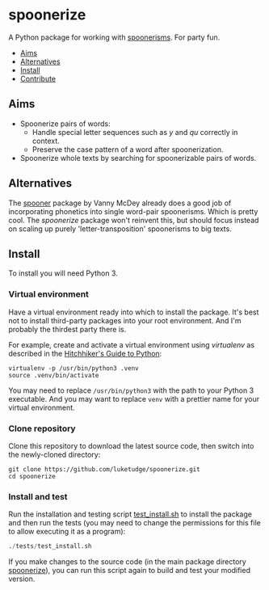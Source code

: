 # spoonerize

A Python package for working with [spoonerisms](https://en.wikipedia.org/wiki/Spoonerism). For party fun.

* [Aims](#aims)
* [Alternatives](#alternatives)
* [Install](#install)
* [Contribute](contributing.md)

## Aims

* Spoonerize pairs of words:
  - Handle special letter sequences such as *y* and *qu* correctly in context.
  - Preserve the case pattern of a word after spoonerization.
* Spoonerize whole texts by searching for spoonerizable pairs of words.

## Alternatives

The [spooner](https://github.com/danmaps/spooner) package by Vanny McDey already does a good job of incorporating phonetics into single word-pair spoonerisms. Which is pretty cool. The *spoonerize* package won't reinvent this, but should focus instead on scaling up purely 'letter-transposition' spoonerisms to big texts.

## Install

To install you will need Python 3.

### Virtual environment

Have a virtual environment ready into which to install the package. It's best not to install third-party packages into your root environment. And I'm probably the thirdest party there is.

For example, create and activate a virtual environment using *virtualenv* as described in the [Hitchhiker's Guide to Python](https://docs.python-guide.org/dev/virtualenvs/#lower-level-virtualenv):

```shell
virtualenv -p /usr/bin/python3 .venv
source .venv/bin/activate
```

You may need to replace `/usr/bin/python3` with the path to your Python 3 executable. And you may want to replace `venv` with a prettier name for your virtual environment.

### Clone repository

Clone this repository to download the latest source code, then switch into the newly-cloned directory:

```shell
git clone https://github.com/luketudge/spoonerize.git
cd spoonerize
```

### Install and test

Run the installation and testing script [test_install.sh](tests/test_install.sh) to install the package and then run the tests (you may need to change the permissions for this file to allow executing it as a program):

```python
./tests/test_install.sh
```

If you make changes to the source code (in the main package directory [spoonerize](spoonerize)), you can run this script again to build and test your modified version.
